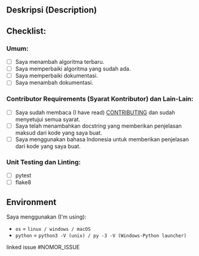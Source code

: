 ## Deskripsi (Description)
<!-- Deskripsikan tentang perubahan yang kamu berikan. -->

## Checklist:
### Umum:
<!-- Checklist semua perubahan yang sesuai. -->
- [ ] Saya menambah algoritma terbaru.
- [ ] Saya memperbaiki algoritma yang sudah ada.
- [ ] Saya memperbaiki dokumentasi.
- [ ] Saya menambah dokumentasi.

### Contributor Requirements (Syarat Kontributor) dan Lain-Lain:
<!-- Checklist semua perubahan yang sesuai. Wajib checklist opsi pertama. -->
 - [ ] Saya sudah membaca (I have read) [CONTRIBUTING](https://github.com/bellshade/PythonAlgorithm/blob/main/CONTRIBUTING.md) dan sudah menyetujui semua syarat.
 - [ ] Saya telah menambahkan docstring yang memberikan penjelasan maksud dari kode yang saya buat.
 - [ ] Saya menggunakan bahasa Indonesia untuk memberikan penjelasan dari kode yang saya buat.

### Unit Testing dan Linting:
<!-- Checklist unit tester / linter yang sesuai. -->
- [ ] pytest
- [ ] flake8

## Environment

Saya menggunakan (I'm using):
<!-- Ganti sesuai yang digunakan. -->
- ``os`` = ``linux / windows / macOS``
- ``python`` = ``python3 -V (unix) / py -3 -V (Windows-Python launcher)``
<!-- Kami menggunakan Python versi 3 dan tidak menyarankan untuk menggunakan Python 2. -->

<!-- Jika ada gagal pada salah satu test, kami akan mengeceknya kembali. -->
<!-- If there is a failure in one of the tests, we will check it again. -->
linked issue #NOMOR_ISSUE <!--contoh #1-->